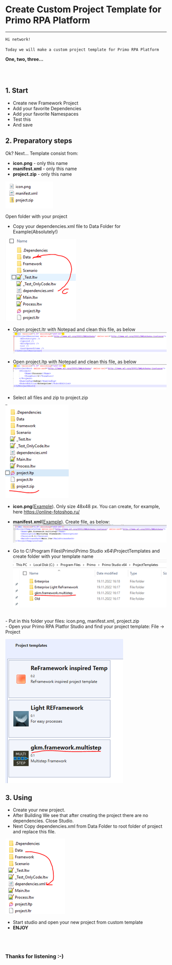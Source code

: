 # Create Custom Project Template for Primo RPA Platform
------------

```
Hi network!

Today we will make a custom project template for Primo RPA Platform
```

**One, two, three...**

<br><br>

## 1. Start 
- Create new Framework Project 
- Add your favorite Dependencies
- Add your favorite Namespaces
- Test this
- And save

## 2. Preparatory steps
Ok? Next... Template consist from:
- **icon.png** - only this name
- **manifest.xml** - only this name
- **project.zip** - only this name

![Template Folder](https://raw.githubusercontent.com/Alefair/Primo.Alefair/main/Lessons/Images/Custom_Template/1.PNG)

Open folder with your project
<br>
- Copy your dependencies.xml file to Data Folder for Example(Absolutely!)

![dependencies file](https://raw.githubusercontent.com/Alefair/Primo.Alefair/main/Lessons/Images/Custom_Template/2.PNG)

- Open project.ltr with Notepad and clean this file, as below
![project.ltr](https://raw.githubusercontent.com/Alefair/Primo.Alefair/main/Lessons/Images/Custom_Template/3.PNG)

- Open project.ltp with Notepad and clean this file, as below
![project.ltp](https://raw.githubusercontent.com/Alefair/Primo.Alefair/main/Lessons/Images/Custom_Template/4.PNG)

- Select all files and zip to project.zip

![zip](https://raw.githubusercontent.com/Alefair/Primo.Alefair/main/Lessons/Images/Custom_Template/5.PNG)

- **icon.png**([Example]()). Only size 48x48 px. You can create, for example, here https://online-fotoshop.ru/


- **manifest.xml**([Example]()). Create file, as below:
![manifest](https://raw.githubusercontent.com/Alefair/Primo.Alefair/main/Lessons/Images/Custom_Template/6.PNG)


- Go to C:\Program Files\Primo\Primo Studio x64\ProjectTemplates and create folder with your template name
![Template Folder](https://raw.githubusercontent.com/Alefair/Primo.Alefair/main/Lessons/Images/Custom_Template/7.PNG)
<br>
- Put in this folder your files: icon.png, manifest.xml, project.zip
<br>
- Open your Primo RPA Platfor Studio and find your project template: File -> Project

![Template Studio](https://raw.githubusercontent.com/Alefair/Primo.Alefair/main/Lessons/Images/Custom_Template/8.PNG)


## 3. Using
- Create your new project. 
- After Building We see that after creating the project there are no dependencies. Close Studio.
- Next Copy dependencies.xml from Data Folder to root folder of project and replace this file.

![replace dependencies](https://raw.githubusercontent.com/Alefair/Primo.Alefair/main/Lessons/Images/Custom_Template/9.PNG)
- Start studio and open your new project from custom template
- **ENJOY**


<br><br>

### Thanks for listening :-)
